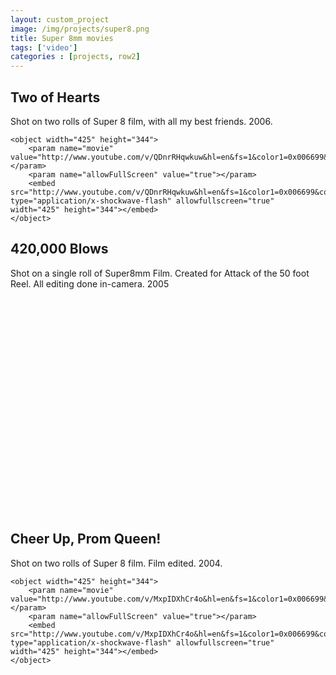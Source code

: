 ```yaml
---
layout: custom_project
image: /img/projects/super8.png
title: Super 8mm movies
tags: ['video']
categories : [projects, row2]
---
```


<div class="grid_4">
  
  <h2 class="project_title">Two of Hearts</h2>
  <div class="longer-expl">
    Shot on two rolls of Super 8 film, with all my best friends. 2006.
  </div>
</div>

<div class="grid_8">
  <div class="lowlight_text">
   
	<object width="425" height="344">
		<param name="movie" value="http://www.youtube.com/v/QDnrRHqwkuw&hl=en&fs=1&color1=0x006699&color2=0x54abd6"></param>
		<param name="allowFullScreen" value="true"></param>
		<embed src="http://www.youtube.com/v/QDnrRHqwkuw&hl=en&fs=1&color1=0x006699&color2=0x54abd6" type="application/x-shockwave-flash" allowfullscreen="true" width="425" height="344"></embed>
	</object>
  </div>
</div>
<!-- end .grid_4 -->


<div class="grid_4">
  <h2 class="project_title">420,000 Blows</h2>
  <div class="longer-expl">
  	<p>Shot on a single roll of Super8mm Film. Created for Attack of the 50 foot Reel. All editing done in-camera. 2005</p>
  </div>
</div>

<div class="grid_8">
  <div class="lowlight_text">
  	<object width="425" height="344">
  		<param name="movie" value="http://www.youtube.com/v/Ma8g0S_ZrMU&hl=en&fs=1&color1=0x006699&color2=0x54abd6"></param>
  		<param name="allowFullScreen" value="true"></param>
  		<embed src="http://www.youtube.com/v/Ma8g0S_ZrMU&hl=en&fs=1&color1=0x006699&color2=0x54abd6" type="application/x-shockwave-flash" allowfullscreen="true" width="425" height="344"></embed>
  	</object>
  </div>
</div>
<!-- end .grid_4 -->

<div class="grid_4">
  <h2 class="project_title">Cheer Up, Prom Queen!</h2>
  <div class="longer-expl">
    Shot on two rolls of Super 8 film. Film edited. 2004.
  </div>
</div>

<div class="grid_8">
  <div class="lowlight_text">
   
	<object width="425" height="344">
		<param name="movie" value="http://www.youtube.com/v/MxpIDXhCr4o&hl=en&fs=1&color1=0x006699&color2=0x54abd6"></param>
		<param name="allowFullScreen" value="true"></param>
		<embed src="http://www.youtube.com/v/MxpIDXhCr4o&hl=en&fs=1&color1=0x006699&color2=0x54abd6" type="application/x-shockwave-flash" allowfullscreen="true" width="425" height="344"></embed>
	</object>

  </div>
</div>
<!-- end .grid_4 -->